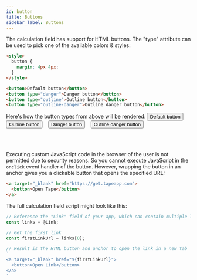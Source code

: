 ```yaml
---
id: button
title: Buttons
sidebar_label: Buttons
---
```


The calculation field has support for HTML buttons. The "type" attribute can be used to pick one of the available colors & styles:

```html
<style>
  button {
    margin: 4px 4px;
  }
</style>

<button>Default button</button>
<button type="danger">Danger button</button>
<button type="outline">Outline button</button>
<button type="outline-danger">Outline danger button</button>
```

Here's how the button types from above will be rendered:
<button type="primary"> Default button </button>
&nbsp;&nbsp;
<button type="outline"> Outline button </button>
&nbsp;&nbsp;
<button type="danger"> Danger button </button>
&nbsp;&nbsp;
<button type="outline-danger"> Outline danger button </button>

<br />
<br />

Executing custom JavaScript code in the browser of the user is not permitted due to security reasons. So you cannot execute JavaScript in the `onclick` event handler of the button. However, wrapping the button in an anchor gives you a clickable button that opens the specified URL:

```html
<a target="_blank" href="https://get.tapeapp.com">
  <button>Open Tape</button>
</a>
```

The full calculation field script might look like this:

```ts
// Reference the "Link" field of your app, which can contain multiple links
const links = @Link;

// Get the first link
const firstLinkUrl = links[0];

// Result is the HTML button and anchor to open the link in a new tab
`
<a target="_blank" href="${firstLinkUrl}">
  <button>Open Link</button>
</a>
`
```
